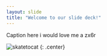 ```yaml
---
layout: slide
title: "Welcome to our slide deck!"
---
```


Caption here
i would love me a zx6r

![skatetocat](https://octodex.github.com/images/skatetocat.png)
{: .center}
